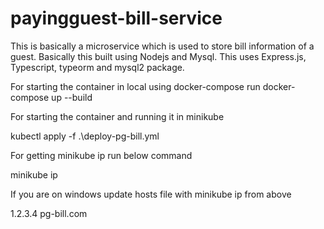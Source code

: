 <!-- @format -->

# payingguest-bill-service

This is basically a microservice which is used to store bill information of a guest.
Basically this built using Nodejs and Mysql. This uses Express.js, Typescript, typeorm and mysql2 package.

For starting the container in local using docker-compose
run docker-compose up --build

For starting the container and running it in minikube

kubectl apply -f .\deploy-pg-bill.yml

For getting minikube ip run below command

minikube ip

If you are on windows update hosts file with minikube ip from above

1.2.3.4 pg-bill.com
